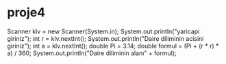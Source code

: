 # proje4

 Scanner klv = new Scanner(System.in);
        System.out.println("yaricapi giriniz");
        int r = klv.nextInt();
        System.out.println("Daire diliminin acisini giriniz");
        int a = klv.nextInt();
        double Pi = 3.14;
        double formul = (Pi + (r * r) * a) / 360;
        System.out.println("Daire diliminin alanı" + formul);
